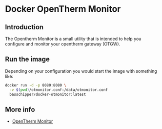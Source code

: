 # Docker OpenTherm Monitor

## Introduction
The Opentherm Monitor is a small utility that is intended to help you configure and monitor your opentherm gateway (OTGW).

## Run the image
Depending on your configuration you would start the image with something like:

```bash
docker run -d -p 8080:8080 \
  -v $(pwd)/otmonitor.conf:/data/otmonitor.conf
  basschipper/docker-otmonitor:latest
```

## More info
- [OpenTherm Monitor](http://otgw.tclcode.com/otmonitor.html)